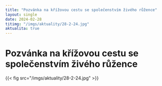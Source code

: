 ```yaml
---
title: "Pozvánka na křížovou cestu se společenstvím živého růžence"
layout: single
date: 2024-02-28
titimg: "/imgs/aktuality/28-2-24.jpg"
aktualita: true
---
```

# Pozvánka na křížovou cestu se společenstvím živého růžence
{{< fig src="/imgs/aktuality/28-2-24.jpg" >}}